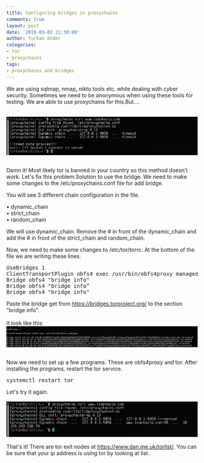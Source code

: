 ```yaml
---
title: Configuring bridges in proxychains
comments: true
layout: post
date: '2019-03-03 21:30:00'
author: furkan önder
categories:
- tor
- proxychains
tags:
- proxychains and bridges
---
```

We are using sqlmap, nmap, nikto tools  etc. while dealing with cyber security. Sometimes we need to be anonymous when using these tools for testing. We are able to use proxychains for this.But.…<br><br>

<a href="/assets/images/proxychains_1.png" imageanchor="1"><img style="display: block;margin: 0 auto;width: 43em;"  src="/assets/images/proxychains_1.png" /></a><br/>

Damn it! Most likely tor is banned in your country so this method doesn’t work. Let's fix this problem.Solution to use the bridge. We need to make some changes to the /etc/proxychains.conf file for add bridge.<br>

You will see 3 different chain configuration in the file.

• dynamic_chain <br>
• strict_chain <br>
• random_chain <br>

We will use dynamic_chain. Remove the # in front of the dynamic_chain and add the # in front of the strict_chain and random_chain.<br>

Now, we need to make some changes to /etc/tor/torrc. At the bottom of the file we are writing these lines.

<pre class="brush:python">
UseBridges 1
ClientTransportPlugin obfs4 exec /usr/bin/obfs4proxy managed
Bridge obfs4 "bridge info"
Bridge obfs4 "bridge info”
Bridge obfs4 "bridge info"
</pre>

Paste the bridge  get from https://bridges.torproject.org/ to the section "bridge info".<br><br>
It look like this:
<a href="/assets/images/proxychains_2.png" imageanchor="1"><img style="display: block;margin: 0 auto; width: 50em;"  src="/assets/images/proxychains_2.png" /></a><br/>

Now we need to set up a few programs. These are obfs4proxy and tor. After installing the programs, restart the tor service.
<pre class="brush:python">
systemctl restart tor
</pre>
Let's try it again.
<br><br>
<a href="/assets/images/proxychains_3.png" imageanchor="1"><img style="display: block;margin: 0 auto;width: 43em;"  src="/assets/images/proxychains_3.png" /></a><br/>
That's it! There are tor exit nodes at <a href="https://www.dan.me.uk/torlist/">https://www.dan.me.uk/torlist/</a>.
You can be sure that your ip address is using tor by looking at list.

